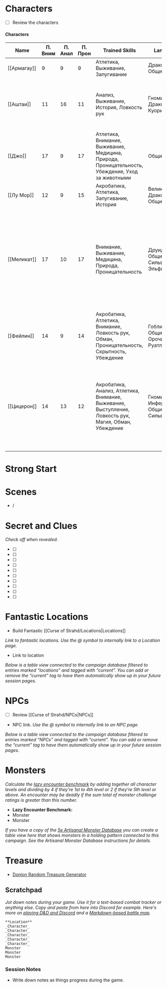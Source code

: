 # Characters

- [ ] Review the characters

#### Characters

|Name|П. Вним|П. Анал|П. Прон|Trained Skills|Languages|Notes|
|---|---|---|---|---|---|---|
|[[Армагау]]|9|9|9|Атлетика, Выживание, Запугивание|Драконий, Общий||
|[[Аштаи]]|11|16|11|Анализ, Выживание, История, Ловкость рук|Гномий, Драконий, Куори, Общий|Дух Куори; Кулон с которым её нашли  <br>Тёмные дары: был 1й контакт, приняла предложение|
|[[Джо]]|17|9|17|Атлетика, Внимание, Выживание, Медицина, Природа, Проницательность, Убеждение, Уход за животными|Общий||
|[[Лу Мор]]|12|9|15|Акробатика, Атлетика, Запугивание, История|Великаний, Драконий, Общий|Тёмные дары: был 1й контакт, принял предложение|
|[[Меликат]]|17|10|17|Внимание, Выживание, Медицина, Природа, Проницательность|Друидический, Общий, Сильван, Эльфийский|Родом из монаршей семьи Мулхоранда  <br>Муж Тристан✟ и сын Катар✟  <br>  <br>Тристан украл третий волшебный самоцвет  <br>  <br>Тёмные дары: был 1й контакт, приняла предложение|
|[[Фейлин]]|14|9|14|Акробатика, Атлетика, Внимание, Ловкость рук, Обман, Проницательность, Скрытность, Убеждение|Гоблинский, Общий, Орочий, Руатлек|Дитя войны; Родина опустошена орками  <br>Брат - Эшер|
|[[Цицерон]]|14|13|12|Акробатика, Анализ, Атлетика, Внимание, Выживание, Выступление, Ловкость рук, Магия, Обман, Убеждение|Гномий, Инфернальный, Общий, Сильван|Имеет пристрастие к человечине… и к алкоголю… и к пирожкам  <br>  <br>Тёмные дары: является сосудом для частички Сикейна, получал дары, но пока не контактировали|

  
  

# Strong Start

  

# Scenes

- /

# Secret and Clues

_Check off when revealed._

- [ ]
- [ ]
- [ ]
- [ ]
- [ ]
- [ ]
- [ ]
- [ ]
- [ ]
- [ ]

# Fantastic Locations

- Build Fantastic [[Curse of Strahd/Locations|Locations]]

_Link to fantastic locations. Use the @ symbol to internally link to a Location page._

- Link to location

_Below is a table view connected to the campaign database filtered to entries marked “locations” and tagged with “current”. You can add or remove the “current” tag to have them automatically show up in your future session pages._

# NPCs

- [ ] Review [[Curse of Strahd/NPCs|NPCs]]

- NPC link. _Use the @ symbol to internally link to an NPC page._

_Below is a table view connected to the campaign database filtered to entries marked “NPCs” and tagged with “current”. You can add or remove the “current” tag to have them automatically show up in your future session pages._

# Monsters

_Calculate the_ [_lazy encounter benchmark_](https://slyflourish.com/the_lazy_encounter_benchmark.html) _by adding together all character levels and dividing by 4 if they're 1st to 4th level or 2 if they’re 5th level or above. An encounter may be deadly if the sum total of monster challenge ratings is greater than this number._

- **Lazy Encounter Benchmark:**
- Monster
- Monster

_If you have a copy of the [5e Artisanal Monster Database](https://www.notion.so/f079e27166af408f8717888e0e5b5fbe?pvs=21) you can create a table view here that shows monsters in a holding pattern connected to this campaign. See the Artisanal Monster Database instructions for details._

# Treasure

- [Donjon Random Treasure Generator](https://donjon.bin.sh/5e/random/#type=treasure;treasure-cr=4;treasure-loot_type=treasure_hoard)

## Scratchpad

_Jot down notes during your game. Use it for a text-based combat tracker or anything else. Copy and paste from here into Discord for example. Here's more on [playing D&D and Discord](https://slyflourish.com/playing_dnd_over_discord.html) and a [Markdown-based battle map](https://slyflourish.com/text-based_battle_maps.html)._

```Plain
**Location**
_Character_
_Character_
_Character_
_Character_
_Character_
Monster
Monster
Monster
```

### Session Notes

- Write down notes as things progress during the game.